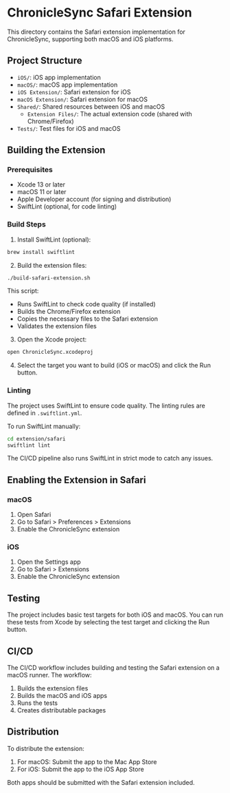 # ChronicleSync Safari Extension

This directory contains the Safari extension implementation for ChronicleSync, supporting both macOS and iOS platforms.

## Project Structure

- `iOS/`: iOS app implementation
- `macOS/`: macOS app implementation
- `iOS Extension/`: Safari extension for iOS
- `macOS Extension/`: Safari extension for macOS
- `Shared/`: Shared resources between iOS and macOS
  - `Extension Files/`: The actual extension code (shared with Chrome/Firefox)
- `Tests/`: Test files for iOS and macOS

## Building the Extension

### Prerequisites

- Xcode 13 or later
- macOS 11 or later
- Apple Developer account (for signing and distribution)
- SwiftLint (optional, for code linting)

### Build Steps

1. Install SwiftLint (optional):

```bash
brew install swiftlint
```

2. Build the extension files:

```bash
./build-safari-extension.sh
```

This script:
- Runs SwiftLint to check code quality (if installed)
- Builds the Chrome/Firefox extension
- Copies the necessary files to the Safari extension
- Validates the extension files

3. Open the Xcode project:

```bash
open ChronicleSync.xcodeproj
```

4. Select the target you want to build (iOS or macOS) and click the Run button.

### Linting

The project uses SwiftLint to ensure code quality. The linting rules are defined in `.swiftlint.yml`.

To run SwiftLint manually:

```bash
cd extension/safari
swiftlint lint
```

The CI/CD pipeline also runs SwiftLint in strict mode to catch any issues.

## Enabling the Extension in Safari

### macOS

1. Open Safari
2. Go to Safari > Preferences > Extensions
3. Enable the ChronicleSync extension

### iOS

1. Open the Settings app
2. Go to Safari > Extensions
3. Enable the ChronicleSync extension

## Testing

The project includes basic test targets for both iOS and macOS. You can run these tests from Xcode by selecting the test target and clicking the Run button.

## CI/CD

The CI/CD workflow includes building and testing the Safari extension on a macOS runner. The workflow:

1. Builds the extension files
2. Builds the macOS and iOS apps
3. Runs the tests
4. Creates distributable packages

## Distribution

To distribute the extension:

1. For macOS: Submit the app to the Mac App Store
2. For iOS: Submit the app to the iOS App Store

Both apps should be submitted with the Safari extension included.